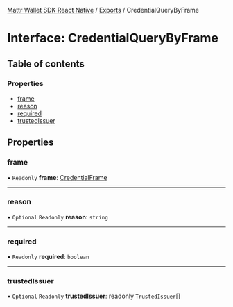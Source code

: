[Mattr Wallet SDK React Native](../README.md) / [Exports](../modules.md) / CredentialQueryByFrame

# Interface: CredentialQueryByFrame

## Table of contents

### Properties

- [frame](credentialquerybyframe.md#frame)
- [reason](credentialquerybyframe.md#reason)
- [required](credentialquerybyframe.md#required)
- [trustedIssuer](credentialquerybyframe.md#trustedissuer)

## Properties

### frame

• `Readonly` **frame**: [CredentialFrame](credentialframe.md)

___

### reason

• `Optional` `Readonly` **reason**: `string`

___

### required

• `Readonly` **required**: `boolean`

___

### trustedIssuer

• `Optional` `Readonly` **trustedIssuer**: readonly `TrustedIssuer`[]
